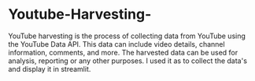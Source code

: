# Youtube-Harvesting-
YouTube harvesting is the process of collecting data from YouTube using the YouTube Data API. This data can include video details, channel information, comments, and more. The harvested data can be used for analysis, reporting or any other purposes. I used it as to collect the data's and display it in streamlit.
